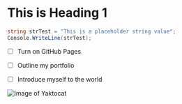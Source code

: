 # This is Heading 1

```C#
string strTest = "This is a placeholder string value";
Console.WriteLine(strTest);
```

- [ ] Turn on GitHub Pages
- [ ] Outline my portfolio
- [ ] Introduce myself to the world


![Image of Yaktocat](https://octodex.github.com/images/yaktocat.png)
